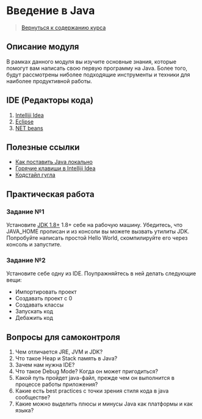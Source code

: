Введение в Java
====================

>
>[Вернуться к содержанию курса]({{site.baseurl}}/content)
>

Описание модуля
---------------------
В рамках данного модуля вы изучите основные знания, которые помогут вам написать свою первую программу на Java. Более того, 
будут рассмотрены ниболее подходящие инструменты и техники для наиболее продуктивной работы.

IDE (Редакторы кода)
---------------------

1. [Intelliji Idea](https://www.jetbrains.com/idea/)
2. [Eclipse](https://www.eclipse.org/downloads/)
3. [NET beans](https://netbeans.apache.org/download/index.html)

Полезные ссылки
---------------------
+ [Как поставить Java локально](https://www.w3schools.com/java/java_getstarted.asp)
+ [Горячие клавиши в Intelliji Idea](./Intelliji_idea_shortcuts.pdf)
+ [Кодстайл гугла](https://google.github.io/styleguide/javaguide.html)

Практическая работа
---------------------

### Задание №1
Установите [JDK 1.8+](https://www.oracle.com/technetwork/java/javase/downloads/jdk8-downloads-2133151.html) 1.8+ 
себе на рабочую машину. Убедитесь, что JAVA_HOME прописан и из консоли вы можете вызвать утилиты JDK. Попробуйте написать
простой Hello World, скомпилируйте его через консоль и запустите.

### Задание №2
Установите себе одну из IDE. Поупражняйтесь в ней делать следующие вещи:
+ Импортировать проект
+ Создавать проект с 0
+ Создавать классы
+ Запускать код
+ Дебажить код

Вопросы для самоконтроля
---------------------
1. Чем отличается JRE, JVM и JDK?
2. Что такое Heap и Stack память в Java?
3. Зачем нам нужна IDE?
4. Что такое Debug Mode? Когда он может пригодиться?
5. Какой путь пройдет java-файл, прежде чем он выполнится в процессе работы приложения?
6. Какие есть best practices с точки зрения стиля кода в java сообществе?
7. Какие можно выделить плюсы и минусы Java как платформы и как языка?